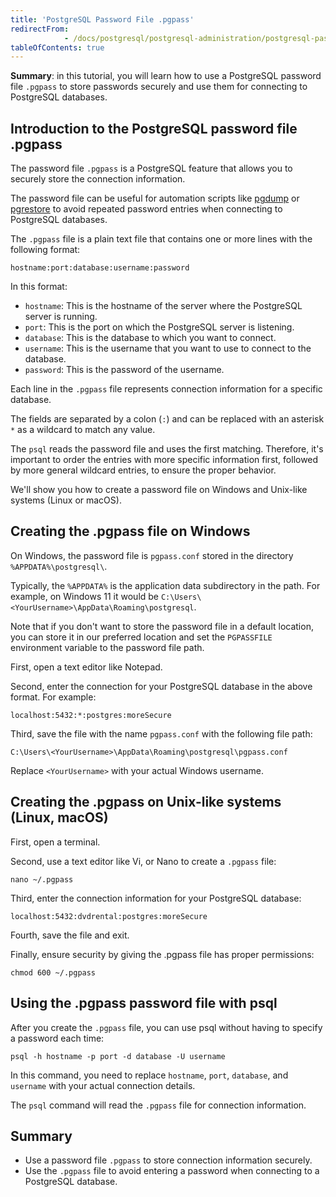 ```yaml
---
title: 'PostgreSQL Password File .pgpass'
redirectFrom: 
            - /docs/postgresql/postgresql-administration/postgresql-password-file-pgpass/
tableOfContents: true
---
```


**Summary**: in this tutorial, you will learn how to use a PostgreSQL password file `.pgpass` to store passwords securely and use them for connecting to PostgreSQL databases.



## Introduction to the PostgreSQL password file .pgpass



The password file `.pgpass` is a PostgreSQL feature that allows you to securely store the connection information.



The password file can be useful for automation scripts like [pgdump](https://www.postgresqltutorial.com/postgresql-administration/postgresql-backup-database/) or [pgrestore](https://www.postgresqltutorial.com/postgresql-administration/postgresql-restore-database/) to avoid repeated password entries when connecting to PostgreSQL databases.



The `.pgpass` file is a plain text file that contains one or more lines with the following format:



```
hostname:port:database:username:password
```



In this format:



- `hostname`: This is the hostname of the server where the PostgreSQL server is running.
- `port`: This is the port on which the PostgreSQL server is listening.
- `database`: This is the database to which you want to connect.
- `username`: This is the username that you want to use to connect to the database.
- `password`: This is the password of the username.


Each line in the `.pgpass` file represents connection information for a specific database.



The fields are separated by a colon (`:`) and can be replaced with an asterisk `*` as a wildcard to match any value.



The `psql` reads the password file and uses the first matching. Therefore, it's important to order the entries with more specific information first, followed by more general wildcard entries, to ensure the proper behavior.



We'll show you how to create a password file on Windows and Unix-like systems (Linux or macOS).



## Creating the .pgpass file on Windows



On Windows, the password file is `pgpass.conf` stored in the directory `%APPDATA%\postgresql\`.



Typically, the `%APPDATA%` is the application data subdirectory in the path. For example, on Windows 11 it would be `C:\Users\<YourUsername>\AppData\Roaming\postgresql`.



Note that if you don't want to store the password file in a default location, you can store it in our preferred location and set the `PGPASSFILE` environment variable to the password file path.



First, open a text editor like Notepad.



Second, enter the connection for your PostgreSQL database in the above format. For example:



```
localhost:5432:*:postgres:moreSecure
```



Third, save the file with the name `pgpass.conf` with the following file path:



```
C:\Users\<YourUsername>\AppData\Roaming\postgresql\pgpass.conf
```



Replace `<YourUsername>` with your actual Windows username.



## Creating the .pgpass on Unix-like systems (Linux, macOS)



First, open a terminal.



Second, use a text editor like Vi, or Nano to create a `.pgpass` file:



```
nano ~/.pgpass
```



Third, enter the connection information for your PostgreSQL database:



```
localhost:5432:dvdrental:postgres:moreSecure
```



Fourth, save the file and exit.



Finally, ensure security by giving the .pgpass file has proper permissions:



```
chmod 600 ~/.pgpass
```



## Using the .pgpass password file with psql



After you create the `.pgpass` file, you can use psql without having to specify a password each time:



```
psql -h hostname -p port -d database -U username
```



In this command, you need to replace `hostname`, `port`, `database`, and `username` with your actual connection details.



The `psql` command will read the `.pgpass` file for connection information.



## Summary



- Use a password file `.pgpass` to store connection information securely.
- Use the `.pgpass` file to avoid entering a password when connecting to a PostgreSQL database.
